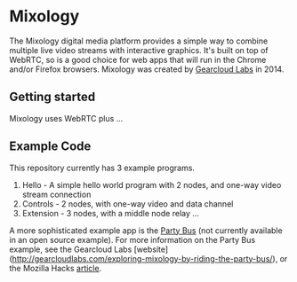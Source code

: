 Mixology
========

The Mixology digital media platform provides a simple way to combine multiple live video streams with interactive graphics.  It's built on top of WebRTC, so is a good choice for web apps that will run in the Chrome and/or Firefox browsers.  Mixology was created by [Gearcloud Labs](www.gearcloudlabs.com) in 2014.

Getting started
---------------
Mixology uses WebRTC plus ...

Example Code
------------
This repository currently has 3 example programs.

1. Hello - A simple hello world program with 2 nodes, and one-way video stream connection
2. Controls - 2 nodes, with one-way video and data channel
3. Extension - 3 nodes, with a middle node relay ...

A more sophisticated example app is the [Party Bus](http://mixology.gearcloudlabs.com/partybus/mixer3d.html) (not currently available in an open source example).  For more information on the Party Bus example, see the Gearcloud Labs [website] (http://gearcloudlabs.com/exploring-mixology-by-riding-the-party-bus/), or the Mozilla Hacks [article](https://hacks.mozilla.org/2014/04/inside-the-party-bus-building-a-web-app-with-multiple-live-video-streams-interactive-graphics/).

